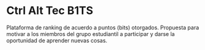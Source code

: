 # Ctrl Alt Tec B1TS
Plataforma de ranking de acuerdo a puntos (bits) otorgados. 
Propuesta para motivar a los miembros del grupo estudiantil a participar y darse la oportunidad de aprender nuevas cosas. 
